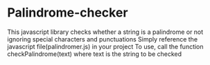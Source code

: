# Palindrome-checker

This javascript library checks whether a string is a palindrome or not ignoring special characters and punctuations
Simply reference the javascript file(palindromer.js) in your project
To use, call the function checkPalindrome(text) where text is the string to be checked
